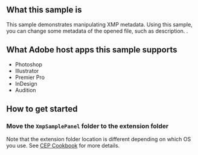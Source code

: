 ## What this sample is
This sample demonstrates manipulating XMP metadata. Using this sample, you can change some metadata of the opened file, such as description. .

## What Adobe host apps this sample supports
- Photoshop
- Illustrator
- Premier Pro
- InDesign
- Audition

## How to get started
### Move the `XmpSamplePanel` folder to the extension folder
Note that the extension folder location is different depending on which OS you use. See [CEP Cookbook](https://github.com/Adobe-CEP/CEP-Resources/blob/master/CEP_8.x/Documentation/CEP%208.0%20HTML%20Extension%20Cookbook.md#extension-folders) for more details.